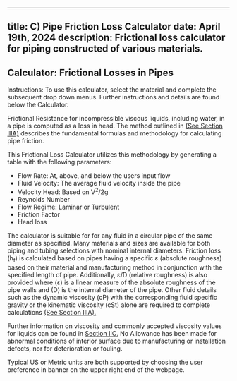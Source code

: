 -----
title: C) Pipe Friction Loss Calculator
date: April 19th, 2024
description: Frictional loss calculator for piping constructed of various materials.
-----
## Calculator: Frictional Losses in Pipes
Instructions: To use this calculator, select the material and complete the subsequent drop down menus.  Further instructions and details are found below the Calculator.

<friction-loss-calculator/>

Frictional Resistance for incompressible viscous liquids, including water, in a pipe is computed as a loss in head.  The method outlined in <a href="/fluid-flow-III/general.html">(See Section IIIA)</a>  describes the fundamental formulas and methodology for calculating pipe friction.

This Frictional Loss Calculator utilizes this methodology by generating a table with the following parameters:

-	Flow Rate:  At, above, and below the users input flow
-	Fluid Velocity: The average fluid velocity inside the pipe
-	Velocity Head: Based on V<sup>2</sup>/2g
-	Reynolds Number
-	Flow Regime: Laminar or Turbulent
-	Friction Factor
-	Head loss

The calculator is suitable for for any fluid in a circular pipe of the same diameter as specified. Many materials and sizes are available for both piping and tubing selections with nominal internal diameters.  Friction loss (h<sub>f</sub>) is calculated based on pipes having a specific ε (absolute roughness) based on their material and manufacturing method in conjunction with the specified length of pipe. 
Additionally, ε/D (relative roughness) is also provided where (ε) is a linear measure of the absolute roughness of the pipe walls and (D) is the internal diameter of the pipe. Other fluid details such as the dynamic viscosity (cP) with the corresponding fluid specific gravity or the kinematic viscosity (cSt) alone are required to complete calculations <a href="/fluid-flow-III/general.html">(See Section IIIA).</a> 

Further information on viscosity and commonly accepted viscosity values for liquids can be found in <a href="/fluid-properties-II/viscosity.html"> Section IIC.</a> No Allowance has been made for abnormal conditions of interior surface due to manufacturing or installation defects, nor for deterioration or fouling.

Typical US or Metric units are both supported by choosing the user preference in banner on the upper right end of the webpage.

<!--=^=
title: Rotodynamic Pumps: Guideline for NPSH Margin - 1 Part Webinar
description: The Hydraulic Institute’s Net Positive Suction Head (NPSH) Margin committee has developed this in depth webinar, based on the American National Standard ANSI/HI 9.6.1 Rotodynamic Pumps – Guideline for NPSH Margin, to teach attendees how to calculate the available NPSH to the pump, what the pump requires, and important terminology
image: https://estore.pumps.org/GetImage.ashx?&maintainAspectRatio=true&maxHeight=300&maxWidth=300&Path=%7e%2fAssets%2fProductImages%2fRotodynamic_Pumps_Guidelines_for_NPSH_Margin.png
url: https://estore.pumps.org/Rotodynamic-Pumps-Guidelines-for-NPSH-Margin-1-Part-On-Demand-Webinar-P3105.aspx
price: 59.00
hide_price: true
=^=-->


